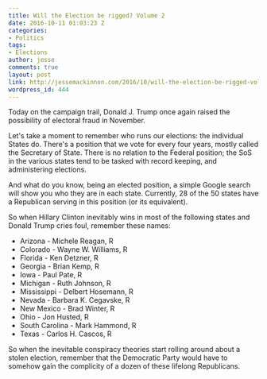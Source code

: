 ```yaml
---
title: Will the Election be rigged? Volume 2
date: 2016-10-11 01:03:23 Z
categories:
- Politics
tags:
- Elections
author: jesse
comments: true
layout: post
link: http://jessemackinnon.com/2016/10/will-the-election-be-rigged-volume-2/
wordpress_id: 444
---
```


Today on the campaign trail, Donald J. Trump once again raised the possibility of electoral fraud in November.

Let's take a moment to remember who runs our elections: the individual States do. There's a position that we vote for every four years, mostly called the Secretary of State. There is no relation to the Federal position; the SoS in the various states tend to be tasked with record keeping, and administering elections.

And what do you know, being an elected position, a simple Google search will show you who they are in each state. Currently, 28 of the 50 states have a Republican serving in this position (or its equivalent).

So when Hillary Clinton inevitably wins in most of the following states and Donald Trump cries foul, remember these names:

<ul class="list--no-bullet">
  <li>Arizona - Michele Reagan, R</li>
  <li>Colorado - Wayne W. Williams, R</li>
  <li>Florida - Ken Detzner, R</li>
  <li>Georgia - Brian Kemp, R</li>
  <li>Iowa - Paul Pate, R</li>
  <li>Michigan - Ruth Johnson, R</li>
  <li>Mississippi - Delbert Hosemann, R</li>
  <li>Nevada - Barbara K. Cegavske, R</li>
  <li>New Mexico - Brad Winter, R</li>
  <li>Ohio - Jon Husted, R</li>
  <li>South Carolina - Mark Hammond, R</li>
  <li>Texas - Carlos H. Cascos, R</li>
</ul>

So when the inevitable conspiracy theories start rolling around about a stolen election, remember that the Democratic Party would have to somehow gain the complicity of a dozen of these lifelong Republicans.
